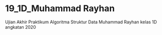 # 19_1D_Muhammad Rayhan
Ujian Akhir Praktikum Algoritma Struktur Data Muhammad Rayhan kelas 1D angkatan 2020
